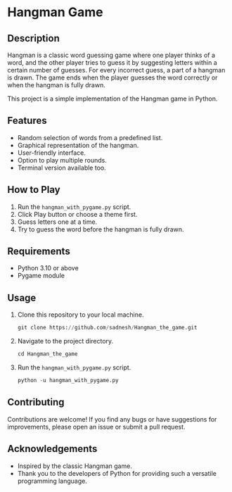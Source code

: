 # Hangman Game

## Description
Hangman is a classic word guessing game where one player thinks of a word, and the other player tries to guess it by suggesting letters within a certain number of guesses. For every incorrect guess, a part of a hangman is drawn. The game ends when the player guesses the word correctly or when the hangman is fully drawn.

This project is a simple implementation of the Hangman game in Python.

## Features
- Random selection of words from a predefined list.
- Graphical representation of the hangman.
- User-friendly interface.
- Option to play multiple rounds.
- Terminal version available too.

## How to Play
1. Run the `hangman_with_pygame.py` script.
2. Click Play button or choose a theme first.
3. Guess letters one at a time.
4. Try to guess the word before the hangman is fully drawn.

## Requirements
- Python 3.10 or above
- Pygame module

## Usage
1. Clone this repository to your local machine.
    ~~~py
    git clone https://github.com/sadnesh/Hangman_the_game.git
    ~~~
2. Navigate to the project directory.
    ~~~py
    cd Hangman_the_game
    ~~~
3. Run the `hangman_with_pygame.py` script.
    ~~~py
    python -u hangman_with_pygame.py
    ~~~

## Contributing
Contributions are welcome! If you find any bugs or have suggestions for improvements, please open an issue or submit a pull request.

## Acknowledgements
- Inspired by the classic Hangman game.
- Thank you to the developers of Python for providing such a versatile programming language.
